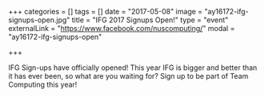 +++
categories = []
tags = []
date = "2017-05-08"
image = "ay16172-ifg-signups-open.jpg"
title = "IFG 2017 Signups Open!"
type = "event"
externalLink = "https://www.facebook.com/nuscomputing/"
modal = "ay16172-ifg-signups-open"

+++

IFG Sign-ups have officially opened! This year IFG is bigger and better than it has ever been, so what are you waiting for? Sign up to be part of Team Computing this year!
